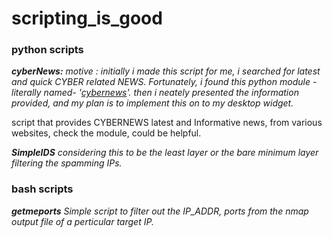# scripting_is_good
### python scripts
***cyberNews:***
  _motive : initially i made this script for me, i searched for latest and quick CYBER related NEWS. Fortunately, i found this python module -literally named- '[cybernews](https://pypi.org/project/cybernews/)'.
  then i neately presented the information provided, and my plan is to implement this on to my desktop widget._
  
  script that provides CYBERNEWS latest and Informative news, from various websites, check the module, could be helpful.


***SimpleIDS***
  _considering this to be the least layer or the bare minimum layer filtering the spamming IPs._

### bash scripts
***getmeports***
_Simple script to filter out the IP_ADDR, ports from the nmap output file of a perticular target IP._
  
